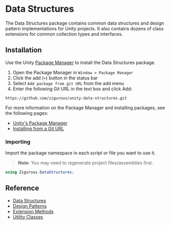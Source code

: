 # Data Structures

The Data Structures package contains common data structures and design pattern implementations for Unity projects. It also contains dozens of class extensions for common collection types and interfaces.

## Installation

Use the Unity [Package Manager](https://docs.unity3d.com/Manual/upm-ui.html) to install the Data Structures package.

1. Open the Package Manager in `Window > Package Manager`
2. Click the add (`+`) button in the status bar
3. Select `Add package from git URL` from the add menu
4. Enter the following Git URL in the text box and click Add:

```http
https://github.com/zigurous/unity-data-structures.git
```

For more information on the Package Manager and installing packages, see the following pages:

- [Unity's Package Manager](https://docs.unity3d.com/Manual/Packages.html)
- [Installing from a Git URL](https://docs.unity3d.com/Manual/upm-ui-giturl.html)

### Importing

Import the package namespace in each script or file you want to use it.

> **Note**: You may need to regenerate project files/assemblies first.

```csharp
using Zigurous.DataStructures;
```

## Reference

- [Data Structures](https://docs.zigurous.com/com.zigurous.datastructures/manual/structs.html)
- [Design Patterns](https://docs.zigurous.com/com.zigurous.datastructures/manual/patterns.html)
- [Extension Methods](https://docs.zigurous.com/com.zigurous.datastructures/manual/extensions.html)
- [Utility Classes](https://docs.zigurous.com/com.zigurous.datastructures/manual/utilities.html)
